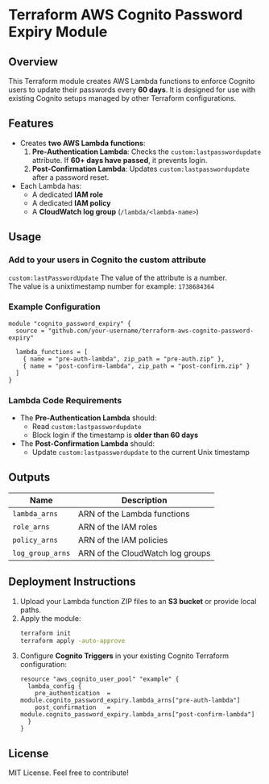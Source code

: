 # Terraform AWS Cognito Password Expiry Module

## Overview
This Terraform module creates AWS Lambda functions to enforce Cognito users to update their passwords every **60 days**. It is designed for use with existing Cognito setups managed by other Terraform configurations.

## Features
- Creates **two AWS Lambda functions**:
  1. **Pre-Authentication Lambda**: Checks the `custom:lastpasswordupdate` attribute. If **60+ days have passed**, it prevents login.
  2. **Post-Confirmation Lambda**: Updates `custom:lastpasswordupdate` after a password reset.
- Each Lambda has:
  - A dedicated **IAM role**
  - A dedicated **IAM policy**
  - A **CloudWatch log group** (`/lambda/<lambda-name>`)

## Usage
### Add to your users in Cognito the custom attribute
```custom:lastPasswordUpdate```
The value of the attribute is a number.  
The value is a unixtimestamp number for example: `1738684364`
### **Example Configuration**
```hcl
module "cognito_password_expiry" {
  source = "github.com/your-username/terraform-aws-cognito-password-expiry"
  
  lambda_functions = [
    { name = "pre-auth-lambda", zip_path = "pre-auth.zip" },
    { name = "post-confirm-lambda", zip_path = "post-confirm.zip" }
  ]
}
```

### **Lambda Code Requirements**
- The **Pre-Authentication Lambda** should:
  - Read `custom:lastpasswordupdate`
  - Block login if the timestamp is **older than 60 days**
- The **Post-Confirmation Lambda** should:
  - Update `custom:lastpasswordupdate` to the current Unix timestamp

## Outputs
| Name            | Description |
|----------------|-------------|
| `lambda_arns`  | ARN of the Lambda functions |
| `role_arns`    | ARN of the IAM roles |
| `policy_arns`  | ARN of the IAM policies |
| `log_group_arns` | ARN of the CloudWatch log groups |

## Deployment Instructions
1. Upload your Lambda function ZIP files to an **S3 bucket** or provide local paths.
2. Apply the module:
   ```sh
   terraform init
   terraform apply -auto-approve
   ```
3. Configure **Cognito Triggers** in your existing Cognito Terraform configuration:
   ```hcl
   resource "aws_cognito_user_pool" "example" {
     lambda_config {
       pre_authentication  = module.cognito_password_expiry.lambda_arns["pre-auth-lambda"]
       post_confirmation   = module.cognito_password_expiry.lambda_arns["post-confirm-lambda"]
     }
   }
   ```






## License
MIT License. Feel free to contribute!

